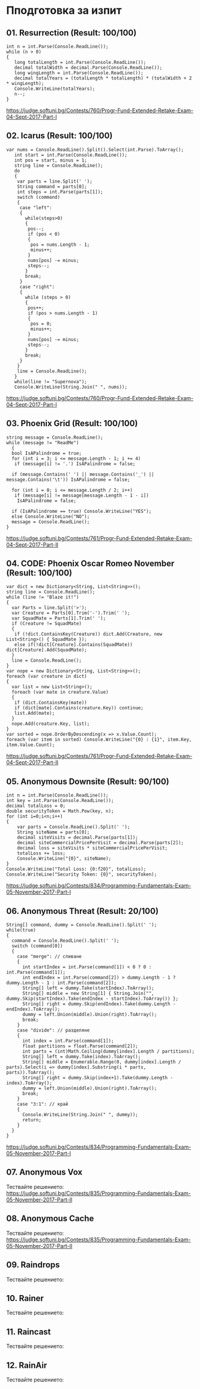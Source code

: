# Пподготовка за изпит
## 01. Resurrection (Result: 100/100)
```
int n = int.Parse(Console.ReadLine());
while (n > 0)
{
   long totalLength = int.Parse(Console.ReadLine());
   decimal totalWidth = decimal.Parse(Console.ReadLine());
   long wingLength = int.Parse(Console.ReadLine());
   decimal totalYears = (totalLength * totalLength) * (totalWidth + 2 * wingLength);
   Console.WriteLine(totalYears);
   n--;
}
```
https://judge.softuni.bg/Contests/760/Progr-Fund-Extended-Retake-Exam-04-Sept-2017-Part-I

## 02. Icarus (Result: 100/100)
```
var nums = Console.ReadLine().Split().Select(int.Parse).ToArray();
   int start = int.Parse(Console.ReadLine());
   int pos = start, minus = 1;
   string line = Console.ReadLine();
   do
   {
    var parts = line.Split(' ');
    String command = parts[0];
    int steps = int.Parse(parts[1]);    
    switch (command)
    {
     case "left":
     {
       while(steps>0)
       {
        pos--;
        if (pos < 0)
        {
         pos = nums.Length - 1;
         minus++;
        }
        nums[pos] -= minus;
        steps--;
       }
       break;
     }
     case "right":
     {
       while (steps > 0)
       {        
        pos++;
        if (pos > nums.Length - 1)
        {
         pos = 0;
         minus++;
        }
        nums[pos] -= minus;
        steps--;
       }
       break;
     }
    }
    line = Console.ReadLine();
   }
   while(line != "Supernova");
   Console.WriteLine(String.Join(" ", nums));
```
https://judge.softuni.bg/Contests/760/Progr-Fund-Extended-Retake-Exam-04-Sept-2017-Part-I

## 03. Phoenix Grid (Result: 100/100)
```
string message = Console.ReadLine();
while (message != "ReadMe")
  {
  bool IsAPalindrome = true;
  for (int i = 3; i <= message.Length - 1; i += 4)
   if (message[i] != '.') IsAPalindrome = false;

  if (message.Contains(' ') || message.Contains('_') || message.Contains('\t')) IsAPalindrome = false;

  for (int i = 0; i <= message.Length / 2; i++)
   if (message[i] != message[message.Length - 1 - i])
    IsAPalindrome = false;

  if (IsAPalindrome == true) Console.WriteLine("YES");
  else Console.WriteLine("NO");
  message = Console.ReadLine();
}
```
https://judge.softuni.bg/Contests/761/Progr-Fund-Extended-Retake-Exam-04-Sept-2017-Part-II

## 04. CODE: Phoenix Oscar Romeo November (Result: 100/100)
```
var dict = new Dictionary<String, List<String>>();
string line = Console.ReadLine();
while (line != "Blaze it!")
{
  var Parts = line.Split('>');
  var Creature = Parts[0].Trim('-').Trim(' '); 
  var SquadMate = Parts[1].Trim(' ');
  if (Creature != SquadMate)
  {
   if (!dict.ContainsKey(Creature)) dict.Add(Creature, new List<String>() { SquadMate });
   else if(!dict[Creature].Contains(SquadMate)) dict[Creature].Add(SquadMate);
  }
  line = Console.ReadLine();
}
var nope = new Dictionary<String, List<String>>(); 
foreach (var creature in dict)
{
  var list = new List<String>();
  foreach (var mate in creature.Value)
  {
   if (dict.ContainsKey(mate))
   if (dict[mate].Contains(creature.Key)) continue;
   list.Add(mate);
  }
  nope.Add(creature.Key, list);
}
var sorted = nope.OrderByDescending(x => x.Value.Count);
foreach (var item in sorted) Console.WriteLine("{0} : {1}", item.Key, item.Value.Count);
```
https://judge.softuni.bg/Contests/761/Progr-Fund-Extended-Retake-Exam-04-Sept-2017-Part-II

## 05. Anonymous Downsite (Result: 90/100)
```
int n = int.Parse(Console.ReadLine());
int key = int.Parse(Console.ReadLine());
decimal totalLoss = 0;
double securityToken = Math.Pow(key, n);
for (int i=0;i<n;i++)
{
    var parts = Console.ReadLine().Split(' ');
    String siteName = parts[0];
    decimal siteVisits = decimal.Parse(parts[1]);
    decimal siteCommercialPricePerVisit = decimal.Parse(parts[2]);
    decimal loss = siteVisits * siteCommercialPricePerVisit;
    totalLoss += loss;
    Console.WriteLine("{0}", siteName);
}
Console.WriteLine("Total Loss: {0:f20}", totalLoss);
Console.WriteLine("Security Token: {0}", securityToken);
```
https://judge.softuni.bg/Contests/834/Programming-Fundamentals-Exam-05-November-2017-Part-I

## 06. Anonymous Threat  (Result: 20/100)
```
String[] command, dummy = Console.ReadLine().Split(' ');
while(true)
{
  command = Console.ReadLine().Split(' ');
  switch (command[0])
  {
    case "merge": // сливане
    {
      int startIndex = int.Parse(command[1]) < 0 ? 0 : int.Parse(command[1]);
      int endIndex = int.Parse(command[2]) > dummy.Length - 1 ? dummy.Length - 1 : int.Parse(command[2]);
      String[] left = dummy.Take(startIndex).ToArray();
      String[] middle = new String[1] { String.Join("", dummy.Skip(startIndex).Take(endIndex - startIndex).ToArray()) };
      String[] right = dummy.Skip(endIndex).Take(dummy.Length - endIndex).ToArray();
      dummy = left.Union(middle).Union(right).ToArray();
      break;
    }
    case "divide": // разделяне
    {
      int index = int.Parse(command[1]);
      float partitions = float.Parse(command[2]);
      int parts = (int)Math.Ceiling(dummy[index].Length / partitions);
      String[] left = dummy.Take(index).ToArray();
      String[] middle = Enumerable.Range(0, dummy[index].Length / parts).Select(i => dummy[index].Substring(i * parts, parts)).ToArray();
      String[] right = dummy.Skip(index+1).Take(dummy.Length - index).ToArray();
      dummy = left.Union(middle).Union(right).ToArray();
      break;
    }
    case "3:1": // край
    {
      Console.WriteLine(String.Join(" ", dummy));
      return;    
    }
  }
}
```
https://judge.softuni.bg/Contests/834/Programming-Fundamentals-Exam-05-November-2017-Part-I

## 07. Anonymous Vox 

Тествайте решението:
https://judge.softuni.bg/Contests/835/Programming-Fundamentals-Exam-05-November-2017-Part-II

## 08. Anonymous Cache 

Тествайте решението:
https://judge.softuni.bg/Contests/835/Programming-Fundamentals-Exam-05-November-2017-Part-II

## 09. Raindrops  
Тествайте решението:

## 10. Rainer 
Тествайте решението:

## 11. Raincast
Тествайте решението:

## 12. RainAir 
Тествайте решението: